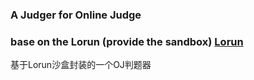 ### A Judger for Online Judge
### base on the Lorun (provide the sandbox) [Lorun](https://github.com/dojiong/Lo-runner)

基于Lorun沙盒封装的一个OJ判题器

